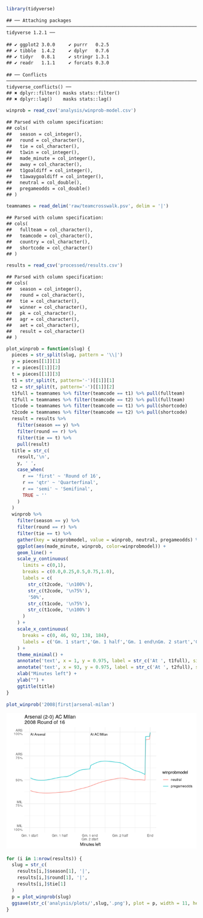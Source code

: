 ``` r
library(tidyverse)
```

    ## ── Attaching packages ────────────────────────────────────────────────────────────────────────────────────────── tidyverse 1.2.1 ──

    ## ✔ ggplot2 3.0.0     ✔ purrr   0.2.5
    ## ✔ tibble  1.4.2     ✔ dplyr   0.7.6
    ## ✔ tidyr   0.8.1     ✔ stringr 1.3.1
    ## ✔ readr   1.1.1     ✔ forcats 0.3.0

    ## ── Conflicts ───────────────────────────────────────────────────────────────────────────────────────────── tidyverse_conflicts() ──
    ## ✖ dplyr::filter() masks stats::filter()
    ## ✖ dplyr::lag()    masks stats::lag()

``` r
winprob = read_csv('analysis/winprob-model.csv')
```

    ## Parsed with column specification:
    ## cols(
    ##   season = col_integer(),
    ##   round = col_character(),
    ##   tie = col_character(),
    ##   t1win = col_integer(),
    ##   made_minute = col_integer(),
    ##   away = col_character(),
    ##   t1goaldiff = col_integer(),
    ##   t1awaygoaldiff = col_integer(),
    ##   neutral = col_double(),
    ##   pregameodds = col_double()
    ## )

``` r
teamnames = read_delim('raw/teamcrosswalk.psv', delim = '|')
```

    ## Parsed with column specification:
    ## cols(
    ##   fullteam = col_character(),
    ##   teamcode = col_character(),
    ##   country = col_character(),
    ##   shortcode = col_character()
    ## )

``` r
results = read_csv('processed/results.csv')
```

    ## Parsed with column specification:
    ## cols(
    ##   season = col_integer(),
    ##   round = col_character(),
    ##   tie = col_character(),
    ##   winner = col_character(),
    ##   pk = col_character(),
    ##   agr = col_character(),
    ##   aet = col_character(),
    ##   result = col_character()
    ## )

``` r
plot_winprob = function(slug) {
  pieces = str_split(slug, pattern = '\\|')
  y = pieces[[1]][1]
  r = pieces[[1]][2]
  t = pieces[[1]][3]
  t1 = str_split(t, pattern='-')[[1]][1]
  t2 = str_split(t, pattern='-')[[1]][2]
  t1full = teamnames %>% filter(teamcode == t1) %>% pull(fullteam)
  t2full = teamnames %>% filter(teamcode == t2) %>% pull(fullteam)
  t1code = teamnames %>% filter(teamcode == t1) %>% pull(shortcode)
  t2code = teamnames %>% filter(teamcode == t2) %>% pull(shortcode)
  result = results %>% 
    filter(season == y) %>% 
    filter(round == r) %>% 
    filter(tie == t) %>% 
    pull(result)
  title = str_c(
    result,'\n',
    y, ' ',
    case_when(
      r == 'first' ~ 'Round of 16',
      r == 'qtr' ~ 'Quarterfinal',
      r == 'semi' ~ 'Semifinal',
      TRUE ~ ''
    )
  )
  winprob %>% 
    filter(season == y) %>% 
    filter(round == r) %>% 
    filter(tie == t) %>% 
    gather(key = winprobmodel, value = winprob, neutral, pregameodds) %>% 
    ggplot(aes(made_minute, winprob, color=winprobmodel)) +
    geom_line() +
    scale_y_continuous(
      limits = c(0,1),
      breaks = c(0.0,0.25,0.5,0.75,1.0),
      labels = c(
        str_c(t2code, '\n100%'),
        str_c(t2code, '\n75%'),
        '50%',
        str_c(t1code, '\n75%'),
        str_c(t1code, '\n100%')
      )
    ) +
    scale_x_continuous(
      breaks = c(0, 46, 92, 138, 184),
      labels = c('Gm. 1 start','Gm. 1 half','Gm. 1 end\nGm. 2 start','Gm. 2 half','End')
    ) +
    theme_minimal() +
    annotate('text', x = 1, y = 0.975, label = str_c('At ', t1full), size = 3, hjust = 0) +
    annotate('text', x = 93, y = 0.975, label = str_c('At ', t2full), size = 3, hjust = 0) +
    xlab("Minutes left") +
    ylab("") +
    ggtitle(title)
}
```

``` r
plot_winprob('2008|first|arsenal-milan')
```

![](05-plotting_files/figure-markdown_github/unnamed-chunk-6-1.png)

``` r
for (i in 1:nrow(results)) {
  slug = str_c(
    results[i,]$season[1], '|',
    results[i,]$round[1], '|',
    results[i,]$tie[1]
  )
  p = plot_winprob(slug)
  ggsave(str_c('analysis/plots/',slug,'.png'), plot = p, width = 11, height = 8.5, units = "in")
}
```
